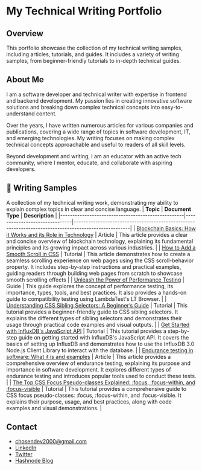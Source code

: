 # My Technical Writing Portfolio
## Overview
This portfolio showcase the collection of my technical writing samples, including articles, tutorials, and guides. It includes a variety of writing samples, from beginner-friendly tutorials to in-depth technical guides.

## About Me
I am a software developer and technical writer with expertise in frontend and backend development. My passion lies in creating innovative software solutions and breaking down complex technical concepts into easy-to-understand content.

Over the years, I have written numerous articles for various companies and publications, covering a wide range of topics in software development, IT, and emerging technologies. My writing focuses on making complex technical concepts approachable and useful to readers of all skill levels.

Beyond development and writing, I am an educator with an active tech community, where I mentor, educate, and collaborate with aspiring developers.

## 📄 Writing Samples
A collection of my technical writing work, demonstrating my ability to explain complex topics in clear and concise language.
| **Topic**                                         |       **Document Type**       | **Description**                                                                                     |
|---------------------------------------------------|-------------------------------|-----------------------------------------------------------------------------------------------------|
| [Blockchain Basics: How it Works and its Role in Technology](https://medium.com/@chosendev2000/blockchain-basics-how-it-works-and-its-role-in-technology-684a8d3ee3ec) | Article | This article provides a clear and concise overview of blockchain technology, explaining its fundamental principles and its growing impact across various industries. |
|  [How to Add a Smooth Scroll in CSS](https://www.lambdatest.com/blog/smooth-scroll-in-css/)  |  Tutorial  |  This article demonstrates how to create a seamless scrolling experience on web pages using the CSS scroll-behavior property. It includes step-by-step instructions and practical examples, guiding readers through building web pages from scratch to showcase smooth scrolling effects  |
|  [Unleash the Power of Performance Testing](https://blog.openreplay.com/performance-testing-tips/)  |  Guide  |  This guide explores the concept of performance testing, its importance, types, tools, and best practices. It also provides a hands-on guide to compatibility testing using LambdaTest's LT Browser.  |
|  [Understanding CSS Sibling Selectors: A Beginner’s Guide](https://www.lambdatest.com/blog/css-sibling-selectors/)  |  Tutorial  |  This tutorial provides a beginner-friendly guide to CSS sibling selectors. It explains the different types of sibling selectors and demonstrates their usage through practical code examples and visual outputs.  |
|  [Get Started with InfluxDB's JavaScript API](https://www.influxdata.com/blog/using-influxdb-javascript-api/)  |  Tutorial  |  This tutorial provides a step-by-step guide on getting started with InfluxDB's JavaScript API. It covers the basics of setting up InfluxDB and demonstrates how to use the InfluxDB 3.0 Node.js Client Library to interact with the database.  |
|  [Endurance testing in software: What it is and examples](https://www.tricentis.com/learn/endurance-testing-what-it-is-and-examples)  |  Article  |  This article provides a comprehensive overview of endurance testing, explaining its purpose and importance in software development. It explores different types of endurance testing and introduces popular tools used to conduct these tests.  |
|  [The Top CSS Focus Pseudo-classes Explained: :focus, :focus-within, and :focus-visible](https://blog.openreplay.com/a-guide-to-focus--focus-within-and-focus-visible/)  |  Tutorial  |  This tutorial provides a comprehensive guide to CSS focus pseudo-classes: :focus, :focus-within, and :focus-visible. It explains their purpose, usage, and best practices, along with code examples and visual demonstrations.  |

## Contact
- chosendev2000@gmail.com
- [LinkedIn](https://www.linkedin.com/in/chosenvincent1/)
- [Twitter](https://x.com/ChosenVincent1)
- [Hashnode Blog](https://chosenblog.hashnode.dev/)
